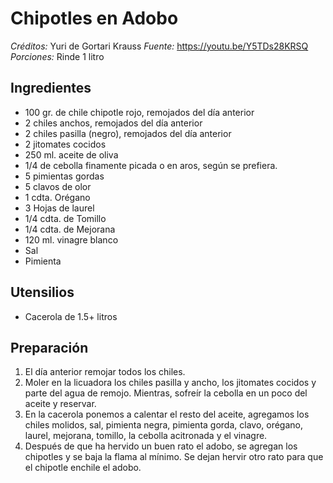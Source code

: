 # Chipotles en Adobo

*Créditos:* Yuri de Gortari Krauss
*Fuente:* https://youtu.be/Y5TDs28KRSQ
*Porciones:* Rinde 1 litro


## Ingredientes

- 100 gr. de chile chipotle rojo, remojados del día anterior
- 2 chiles anchos, remojados del día anterior
- 2 chiles pasilla (negro), remojados del día anterior
- 2 jitomates cocidos
- 250 ml. aceite de oliva
- 1/4 de cebolla finamente picada o en aros, según se prefiera.
- 5 pimientas gordas
- 5 clavos de olor
- 1 cdta. Orégano
- 3 Hojas de laurel
- 1/4 cdta. de Tomillo
- 1/4 cdta. de Mejorana
- 120 ml. vinagre blanco
- Sal
- Pimienta

## Utensilios

- Cacerola de 1.5+ litros

## Preparación

1. El día anterior remojar todos los chiles.
2. Moler en la licuadora los chiles pasilla y ancho, los jitomates cocidos y parte del agua de remojo. Mientras, sofreír la cebolla en un poco del aceite y reservar.
3. En la cacerola ponemos a calentar el resto del aceite, agregamos los chiles molidos, sal, pimienta negra, pimienta gorda, clavo, orégano, laurel, mejorana, tomillo, la cebolla acitronada y el vinagre.
4. Después de que ha hervido un buen rato el adobo, se agregan los chipotles y se baja la flama al mínimo. Se dejan hervir otro rato para que el chipotle enchile el adobo. 

